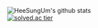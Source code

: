 <!--
**HeeSungUm/HeeSungUm** is a ✨ _special_ ✨ repository because its `README.md` (this file) appears on your GitHub profile.

Here are some ideas to get you started:

- 🔭 I’m currently working on ...
- 🌱 I’m currently learning ...
- 👯 I’m looking to collaborate on ...
- 🤔 I’m looking for help with ...
- 💬 Ask me about ...
- 📫 How to reach me: ...
- 😄 Pronouns: ...
- ⚡ Fun fact: ...
-->
![HeeSungUm's github stats](https://github-readme-stats.vercel.app/api?username=HeeSungUm&show_icons=true) <br>
[![solved.ac tier](http://mazassumnida.wtf/api/generate_badge?boj=rehs96)](https://solved.ac/rehs96)
